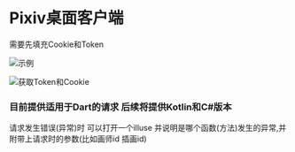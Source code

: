 # Pixiv桌面客户端

需要先填充Cookie和Token

![示例](https://user-images.githubusercontent.com/76673990/115114748-7973bf80-9fc3-11eb-80cf-5823666ce20f.png)

![获取Token和Cookie](https://user-images.githubusercontent.com/76673990/115114547-8c39c480-9fc2-11eb-9222-c23747774144.png)

### 目前提供适用于Dart的请求 后续将提供Kotlin和C#版本


请求发生错误(异常)时 可以打开一个illuse 并说明是哪个函数(方法)发生的异常,并附带上请求时的参数(比如画师id 插画id)
